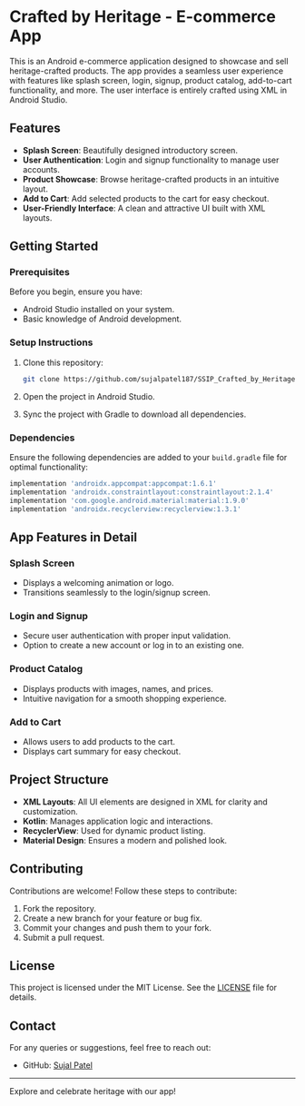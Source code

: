 # Crafted by Heritage - E-commerce App

This is an Android e-commerce application designed to showcase and sell heritage-crafted products. The app provides a seamless user experience with features like splash screen, login, signup, product catalog, add-to-cart functionality, and more. The user interface is entirely crafted using XML in Android Studio.

## Features
- **Splash Screen**: Beautifully designed introductory screen.
- **User Authentication**: Login and signup functionality to manage user accounts.
- **Product Showcase**: Browse heritage-crafted products in an intuitive layout.
- **Add to Cart**: Add selected products to the cart for easy checkout.
- **User-Friendly Interface**: A clean and attractive UI built with XML layouts.

## Getting Started

### Prerequisites
Before you begin, ensure you have:
- Android Studio installed on your system.
- Basic knowledge of Android development.

### Setup Instructions
1. Clone this repository:
   ```bash
   git clone https://github.com/sujalpatel187/SSIP_Crafted_by_Heritage.git
   ```

2. Open the project in Android Studio.

3. Sync the project with Gradle to download all dependencies.

### Dependencies
Ensure the following dependencies are added to your `build.gradle` file for optimal functionality:
```gradle
implementation 'androidx.appcompat:appcompat:1.6.1'
implementation 'androidx.constraintlayout:constraintlayout:2.1.4'
implementation 'com.google.android.material:material:1.9.0'
implementation 'androidx.recyclerview:recyclerview:1.3.1'
```

## App Features in Detail

### Splash Screen
- Displays a welcoming animation or logo.
- Transitions seamlessly to the login/signup screen.

### Login and Signup
- Secure user authentication with proper input validation.
- Option to create a new account or log in to an existing one.

### Product Catalog
- Displays products with images, names, and prices.
- Intuitive navigation for a smooth shopping experience.

### Add to Cart
- Allows users to add products to the cart.
- Displays cart summary for easy checkout.

## Project Structure
- **XML Layouts**: All UI elements are designed in XML for clarity and customization.
- **Kotlin**: Manages application logic and interactions.
- **RecyclerView**: Used for dynamic product listing.
- **Material Design**: Ensures a modern and polished look.

## Contributing
Contributions are welcome! Follow these steps to contribute:
1. Fork the repository.
2. Create a new branch for your feature or bug fix.
3. Commit your changes and push them to your fork.
4. Submit a pull request.

## License
This project is licensed under the MIT License. See the [LICENSE](LICENSE) file for details.

## Contact
For any queries or suggestions, feel free to reach out:
- GitHub: [Sujal Patel](https://github.com/sujalpatel187)

---

Explore and celebrate heritage with our app!

